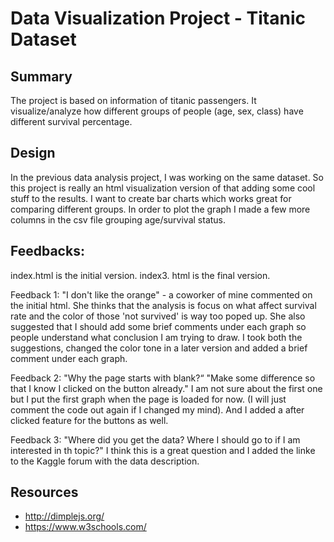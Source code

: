 # Data Visualization Project - Titanic Dataset

## Summary
The project is based on information of titanic passengers. It visualize/analyze how different groups of people (age, sex, class) have different survival percentage.

## Design
In the previous data analysis project, I was working on the same dataset. So this project is really an html visualization version of that adding some cool stuff to the results. I want to create bar charts which works great for comparing different groups. In order to plot the graph I made a few more columns in the csv file grouping age/survival status.

## Feedbacks:
index.html is the initial version.
index3. html is the final version.

Feedback 1:
"I don't like the orange" - a coworker of mine commented on the initial html. She thinks that the analysis is focus on what affect survival rate and the color of those 'not survived' is way too poped up. She also suggested that I should add some brief comments under each graph so people understand what conclusion I am trying to draw.
I took both the suggestions, changed the color tone in a later version and added a brief comment under each graph.

Feedback 2:
"Why the page starts with blank?“ "Make some difference so that I know I clicked on the button already."
I am not sure about the first one but I put the first graph when the page is loaded for now. (I will just comment the code out again if I changed my mind). And I added a after clicked feature for the buttons as well.

Feedback 3:
"Where did you get the data? Where I should go to if I am interested in th topic?"
I think this is a great question and I added the linke to the Kaggle forum with the data description.



## Resources
* http://dimplejs.org/
* https://www.w3schools.com/
